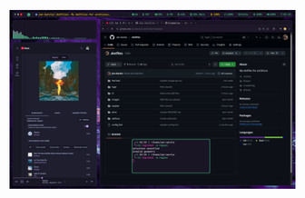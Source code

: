 ![alt_text](https://raw.githubusercontent.com/Jan-Aarela/.dotfiles/refs/heads/main/images/Desktop.png)
